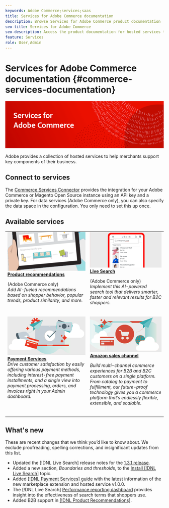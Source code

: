 ```yaml
---
keywords: Adobe Commerce;services;saas
title: Services for Adobe Commerce documentation
description: Browse Services for Adobe Commerce product documentation
seo-title: Services for Adobe Commerce
seo-description: Access the product documentation for hosted services that help Adobe Commerce and Magento Open Source merchants support key components of their business.
feature: Services
role: User,Admin
---
```

# Services for Adobe Commerce documentation {#commerce-services-documentation}

![Services for Adobe Commerce](./assets/banner-services-home.png)

Adobe provides a collection of hosted services to help merchants support key components of their business. 

## Connect to services

The [Commerce Services Connector](https://docs.magento.com/user-guide/system/saas.html) provides the integration for your Adobe Commerce or Magento Open Source instance using an API key and a private key. For data services (Adobe Commerce only), you can also specify the data space in the configuration. You only need to set this up once.

## Available services

<table>
<tr>
   <td valign="top">
       <img alt="Product recommendations" src="assets/product-recs.png" />
    <div><a href="https://docs.magento.com/user-guide/recommendations/overview.html">
    <strong>Product recommendations</strong></a>
    </div>
    <p>(Adobe Commerce only)<br><em>Add AI-fueled recommendations based on shopper behavior, popular trends, product similarity, and more.</em></p>
    <br>
  </td>
  <td valign="top">
    <a href="live-search/guide-overview.md">
      <img alt="live search" src="assets/live-search.png" />
    </a>
    <div>
    <a href="live-search/guide-overview.md"><strong>Live Search</strong></a>
    </div>
    <p>(Adobe Commerce only)<br><em>Implement this AI-powered search tool that delivers smarter, faster and relevant results for B2C shoppers.</em></p>
    <br>
  </td>
</tr>
<tr>
  <td valign="top">
    <a href="payment-services/guide-overview.md">
      <img alt="payment services" src="assets/payment-services.png"/>
    </a>
    <div>
    <a href="payment-services/guide-overview.md"><strong>Payment Services</strong></a>
    </div>
    <em>Drive customer satisfaction by easily offering various payment methods, including interest-free payment installments, and a single view into payment processing, orders, and invoices right in your Admin dashboard.</em>
    <br>
  </td>
    <td valign="top">
       <img alt="Amazon sales channel" src="assets/amazon-channel.png" />
    <div><a href="https://experienceleague.adobe.com/docs/commerce-channels/amazon/guide-overview.html">
    <strong>Amazon sales channel</strong></a>
    </div>
    <p><em>Build multi-channel commerce experiences for B2B and B2C customers on a single platform. From catalog to payment to fulfillment, our future-proof technology gives you a commerce platform that’s endlessly flexible, extensible, and scalable.</em></p>
    <br>
  </td>
</tr>
</table>

## What's new

These are recent changes that we think you’d like to know about. We exclude proofreading, spelling corrections, and insignificant updates from this list.

* Updated the [!DNL Live Search] release notes for the [1.3.1 release](live-search/release-notes.md).
* Added a new section, _Boundaries and thresholds_, to the [Install [!DNL Live Search]](live-search/install.md) topic.
* Added [[!DNL Payment Services] guide](payment-services/guide-overview.md) with the latest information of the new marketplace extension and hosted service v1.0.0.
* The [!DNL Live Search] [Performance reporting dashboard](live-search/performance.md) provides insight into the effectiveness of search terms that shoppers use.
* Added B2B support in [[!DNL Product Recommendations]](https://docs.magento.com/user-guide/recommendations/overview.html).
